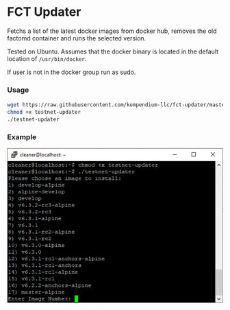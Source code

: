 # FCT Updater

Fetchs a list of the latest docker images from docker hub, removes the old factomd container and runs the selected version.

Tested on Ubuntu. Assumes that the docker binary is located in the default location of `/usr/bin/docker`.

If user is not in the docker group run as sudo.

### Usage

```bash
wget https://raw.githubusercontent.com/kompendium-llc/fct-updater/master/fct-updater.py -O testnet-updater
chmod +x testnet-updater
./testnet-updater
```

### Example

![example_image](example.png)
